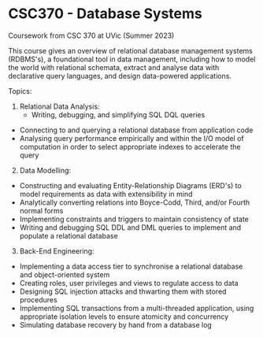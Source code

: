# CSC370 - Database Systems
Coursework from CSC 370 at UVic (Summer 2023)

This course gives an overview of relational database management systems (RDBMS's), a foundational tool in data management, including how to model the world with relational schemata, extract and analyse data with declarative query languages, and design data-powered applications.

Topics:
1. Relational Data Analysis:
    - Writing, debugging, and simplifying SQL DQL queries
  - Connecting to and querying a relational database from application code
  - Analysing query performance empirically and within the I/O model of computation in order to select appropriate indexes to accelerate the query
2. Data Modelling:
  - Constructing and evaluating Entity-Relationship Diagrams (ERD's) to model requirements as data with extensibility in mind
  - Analytically converting relations into Boyce-Codd, Third, and/or Fourth normal forms
  - Implementing constraints and triggers to maintain consistency of state
  - Writing and debugging SQL DDL and DML queries to implement and populate a relational database
3. Back-End Engineering:
  - Implementing a data access tier to synchronise a relational database and object-oriented system
  - Creating roles, user privileges and views to regulate access to data
  - Designing SQL injection attacks and thwarting them with stored procedures
  - Implementing SQL transactions from a multi-threaded application, using appropriate isolation levels to ensure atomicity and concurrency
  - Simulating database recovery by hand from a database log

